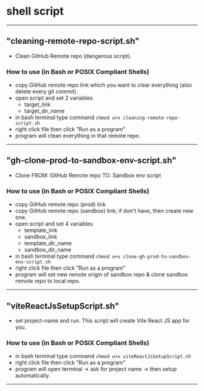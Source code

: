 # shell script
---

## "cleaning-remote-repo-script.sh"
- Clean GitHub Remote repo (dangerous script).
### How to use (in Bash or POSIX Compliant Shells)
- copy GitHub remote repo link which you want to clear everything (also delete every git commit).
- open script and set 2 variables
  - target_link
  - target_dir_name
- in bash terminal type command `chmod u+x cleaning-remote-repo-script.sh`
- right click file then click "Run as a program"
- program will clean everything in that remote repo.
---

## "gh-clone-prod-to-sandbox-env-script.sh"
- Clone FROM: GitHub Remote repo TO: Sandbox env script
### How to use (in Bash or POSIX Compliant Shells)
- copy GitHub remote repo (prod) link
- copy GitHub remote repo (sandbox) link; if don't have, then create new one.
- open script and set 4 variables
  - template_link
  - sandbox_link
  - template_dir_name
  - sandbox_dir_name
- in bash terminal type command `chmod u+x clone-gh-prod-to-sandbox-env-script.sh`
- right click file then click "Run as a program"
- program will set new remote origin of sandbox repo & clone sandbox remote repo to local repo.
---

## "viteReactJsSetupScript.sh"
- set project-name and run. This script will create Vite React JS app for you.
### How to use (in Bash or POSIX Compliant Shells)
- in bash terminal type command `chmod u+x viteReactJsSetupScript.sh`
- right click file then click "Run as a program"
- program will open terminal -> ask for project name -> then setup automatically.
---
